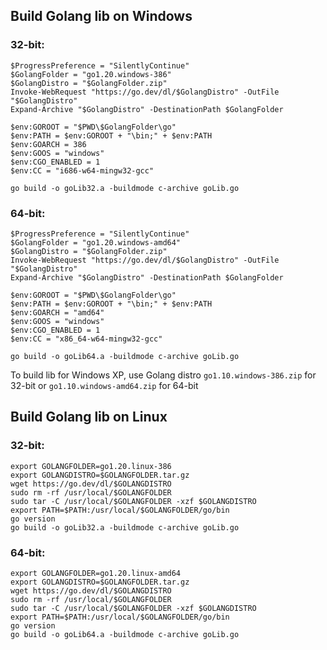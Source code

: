 ## Build Golang lib on Windows

### 32-bit:

    $ProgressPreference = "SilentlyContinue"
    $GolangFolder = "go1.20.windows-386"
    $GolangDistro = "$GolangFolder.zip"
    Invoke-WebRequest "https://go.dev/dl/$GolangDistro" -OutFile "$GolangDistro"
    Expand-Archive "$GolangDistro" -DestinationPath $GolangFolder

    $env:GOROOT = "$PWD\$GolangFolder\go"
    $env:PATH = $env:GOROOT + "\bin;" + $env:PATH
    $env:GOARCH = 386
    $env:GOOS = "windows"
    $env:CGO_ENABLED = 1
    $env:CC = "i686-w64-mingw32-gcc"

    go build -o goLib32.a -buildmode c-archive goLib.go

### 64-bit:

    $ProgressPreference = "SilentlyContinue"
    $GolangFolder = "go1.20.windows-amd64"
    $GolangDistro = "$GolangFolder.zip"
    Invoke-WebRequest "https://go.dev/dl/$GolangDistro" -OutFile "$GolangDistro"
    Expand-Archive "$GolangDistro" -DestinationPath $GolangFolder

    $env:GOROOT = "$PWD\$GolangFolder\go"
    $env:PATH = $env:GOROOT + "\bin;" + $env:PATH
    $env:GOARCH = "amd64"
    $env:GOOS = "windows"
    $env:CGO_ENABLED = 1
    $env:CC = "x86_64-w64-mingw32-gcc"

    go build -o goLib64.a -buildmode c-archive goLib.go


To build lib for Windows XP, use Golang distro `go1.10.windows-386.zip` for 32-bit or `go1.10.windows-amd64.zip` for 64-bit

## Build Golang lib on Linux

### 32-bit:

    export GOLANGFOLDER=go1.20.linux-386
    export GOLANGDISTRO=$GOLANGFOLDER.tar.gz
    wget https://go.dev/dl/$GOLANGDISTRO
    sudo rm -rf /usr/local/$GOLANGFOLDER
    sudo tar -C /usr/local/$GOLANGFOLDER -xzf $GOLANGDISTRO
    export PATH=$PATH:/usr/local/$GOLANGFOLDER/go/bin
    go version
    go build -o goLib32.a -buildmode c-archive goLib.go

### 64-bit:

    export GOLANGFOLDER=go1.20.linux-amd64
    export GOLANGDISTRO=$GOLANGFOLDER.tar.gz
    wget https://go.dev/dl/$GOLANGDISTRO
    sudo rm -rf /usr/local/$GOLANGFOLDER
    sudo tar -C /usr/local/$GOLANGFOLDER -xzf $GOLANGDISTRO
    export PATH=$PATH:/usr/local/$GOLANGFOLDER/go/bin
    go version
    go build -o goLib64.a -buildmode c-archive goLib.go
